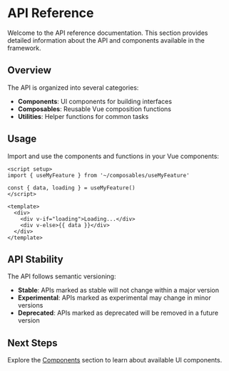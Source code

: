 # API Reference

Welcome to the API reference documentation. This section provides detailed information about the API and components available in the framework.

## Overview

The API is organized into several categories:

- **Components**: UI components for building interfaces
- **Composables**: Reusable Vue composition functions
- **Utilities**: Helper functions for common tasks

## Usage

Import and use the components and functions in your Vue components:

```vue
<script setup>
import { useMyFeature } from '~/composables/useMyFeature'

const { data, loading } = useMyFeature()
</script>

<template>
  <div>
    <div v-if="loading">Loading...</div>
    <div v-else>{{ data }}</div>
  </div>
</template>
```

## API Stability

The API follows semantic versioning:

- **Stable**: APIs marked as stable will not change within a major version
- **Experimental**: APIs marked as experimental may change in minor versions
- **Deprecated**: APIs marked as deprecated will be removed in a future version

## Next Steps

Explore the [Components](/api/components) section to learn about available UI components.